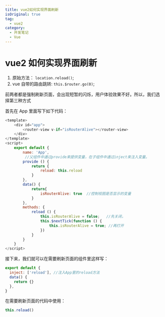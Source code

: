```yaml
---
title: vue2如何实现界面刷新
isOriginal: true
tag:
  - vue2
category:
  - 开发笔记
  - Vue
---
```


# vue2 如何实现界面刷新

1. 原始方法： `location.reload()`;
2. vue 自带的路由跳转: `this.$router.go(0)`;

前两者都是强制刷新页面，会出现短暂的闪烁，用户体验效果不好。所以，我们选择第三种方式

首先在 App 里面写下如下代码：

```js
<template>
    <div id="app">
    	<router-view v-if="isRouterAlive"></router-view>
	</div>
</template>
<script>
    export default {
        name: 'App',
         //父组件中通过provide来提供变量，在子组件中通过inject来注入变量。
        provide () {
            return {
                reload: this.reload
            }
        },
        data() {
            return{
                isRouterAlive: true  //控制视图是否显示的变量
            }
        },
        methods: {
            reload () {
                this.isRouterAlive = false;   //先关闭，
                this.$nextTick(function () {
                    this.isRouterAlive = true; //再打开
                })
            }
        }
    }
</script>
```

接下来，我们就可以在需要刷新页面的组件里这样写：

```js
export default {
  inject: ['reload'], //注入App里的reload方法
  data() {
    return {}
  },
}
```

在需要刷新页面的代码中使用：

```js
this.reload()
```
